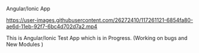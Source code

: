 Angular/Ionic App

https://user-images.githubusercontent.com/26272410/117261121-6854fa80-ae6d-11eb-92f7-6bc4d702d7a2.mp4

This is Angular/Ionic Test App which is in Progress. (Working on bugs and New Modules )
